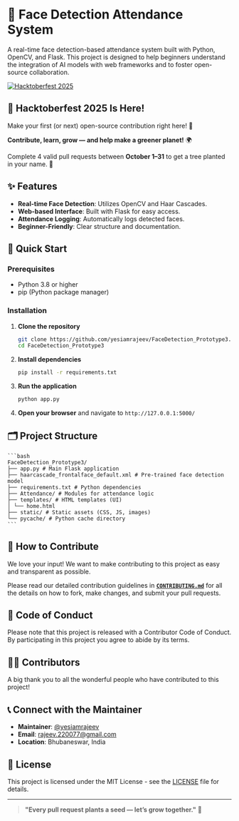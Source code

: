 # 🎯 Face Detection Attendance System

A real-time face detection-based attendance system built with Python, OpenCV, and Flask. This project is designed to help beginners understand the integration of AI models with web frameworks and to foster open-source collaboration.

[![Hacktoberfest 2025](https://img.shields.io/badge/Hacktoberfest-2025-orange.svg)](https://hacktoberfest.com)

## 🌱 Hacktoberfest 2025 Is Here!

Make your first (or next) open-source contribution right here! 🚀

**Contribute, learn, grow — and help make a greener planet!** 🌍

Complete 4 valid pull requests between **October 1–31** to get a tree planted in your name. 🌳

## ✨ Features

- **Real-time Face Detection**: Utilizes OpenCV and Haar Cascades.
- **Web-based Interface**: Built with Flask for easy access.
- **Attendance Logging**: Automatically logs detected faces.
- **Beginner-Friendly**: Clear structure and documentation.

## 🚀 Quick Start

### Prerequisites

- Python 3.8 or higher
- pip (Python package manager)

### Installation

1.  **Clone the repository**
    ```bash
    git clone https://github.com/yesiamrajeev/FaceDetection_Prototype3.git
    cd FaceDetection_Prototype3
    ```

2.  **Install dependencies**
    ```bash
    pip install -r requirements.txt
    ```

3.  **Run the application**
    ```bash
    python app.py
    ```

4.  **Open your browser** and navigate to `http://127.0.0.1:5000/`

## 🗂️ Project Structure
    ```bash
    FaceDetection_Prototype3/
    ├── app.py # Main Flask application
    ├── haarcascade_frontalface_default.xml # Pre-trained face detection model
    ├── requirements.txt # Python dependencies
    ├── Attendance/ # Modules for attendance logic
    ├── templates/ # HTML templates (UI)
    │ └── home.html
    ├── static/ # Static assets (CSS, JS, images)
    └── pycache/ # Python cache directory
    ```

## 🤝 How to Contribute

We love your input! We want to make contributing to this project as easy and transparent as possible.

Please read our detailed contribution guidelines in **[`CONTRIBUTING.md`](CONTRIBUTING.md)** for all the details on how to fork, make changes, and submit your pull requests.

## 🧾 Code of Conduct

Please note that this project is released with a Contributor Code of Conduct. By participating in this project you agree to abide by its terms.

## 👨‍💻 Contributors

A big thank you to all the wonderful people who have contributed to this project!


## 📞 Connect with the Maintainer

- **Maintainer**: [@yesiamrajeev](https://github.com/yesiamrajeev)
- **Email**: rajeev.220077@gmail.com
- **Location**: Bhubaneswar, India

## 📜 License

This project is licensed under the MIT License - see the [LICENSE](LICENSE) file for details.

---

> **"Every pull request plants a seed — let’s grow together."** 🌱